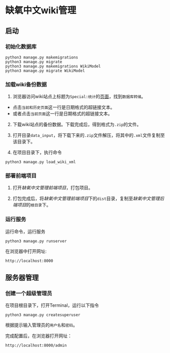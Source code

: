 # 缺氧中文wiki管理
## 启动
### 初始化数据库

```shell
python3 manage.py makemigrations
python3 manage.py migrate
python3 manage.py makemigrations WikiModel
python3 manage.py migrate WikiModel
```



### 加载wiki备份数据

1. 浏览器访问wiki站点上标题为`Special:统计`的[页面](https://oxygennotincluded.fandom.com/zh/wiki/Special:%E7%BB%9F%E8%AE%A1)，找到`数据库转储`。

- 点击`当前和历史页面`这一行是日期格式的超链接文本。
- 或者点击`当前页面`这一行是日期格式的超链接文本。

2. 下载wiki站点的备份数据。下载完成后，得到格式为`.zip`的文件。

3. 打开目录`data_input`，将下载下来的`.zip`文件解压，将其中的`.xml`文件复制至该目录下。

4. 在项目目录下，执行命令

```shell
python3 manage.py load_wiki_xml
```



### 部署前端项目

1. 打开*缺氧中文管理前端项目*，打包项目。

2. 打包完成后，将*缺氧中文管理前端项目*下的`dist`目录，复制至*缺氧中文管理后端项目*的`根目录`下。



### 运行服务

运行命令，运行服务

```shell
python3 manage.py runserver
```

在浏览器中打开网址:

```
http://localhost:8000
```



## 服务器管理

### 创建一个超级管理员

在项目根目录下，打开Terminal，运行以下指令

```shell
python3 manage.py createsuperuser
```

根据提示输入管理员的`用户名`和`密码`。

完成配置后，在浏览器打开网址：

```
http://localhost:8000/admin
```

